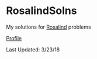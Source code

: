 # RosalindSolns
My solutions for [Rosalind](http://rosalind.info/) problems  

[Profile](http://rosalind.info/users/ilprofeta/)

Last Updated: 3/23/18  

